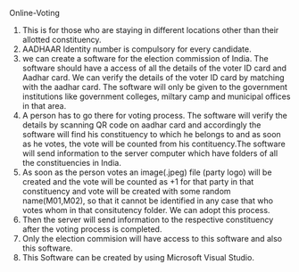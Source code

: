 Online-Voting
1. This is for those who are staying in different locations other than their allotted constituency.
2. AADHAAR Identity number is compulsory for every candidate.
3. we can create a software for the election commission of India. The software should have a access of all the details of the voter ID        card and Aadhar card. We can verify the details of the voter ID card by matching with the aadhar card. The software will only be given    to the government institutions like government colleges, miltary camp and municipal offices in that area. 
4. A person has to go there for voting process. The software will verify the details by scanning QR code on aadhar card and accordingly      the software will find his constituency to which he belongs to and as soon as he votes, the vote will be counted from his                  contituency.The software will send information to the server computer which have folders of all the constituencies in India. 
5. As soon as the person votes an image(.jpeg) file (party logo) will be created and the vote will be counted as +1 for that party in that    constituency and vote will be created with some random name(M01,M02), so that it cannot be identified in any case that who votes whom      in that consitutency folder. We can adopt this process.
6. Then the server will send information to the respective constituency after the voting process is completed.
7. Only the election commision will have access to this software and also this software.
8. This Software can be created by using Microsoft Visual Studio.
